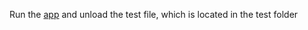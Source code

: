 Run the [app](https://bestkolobok.github.io/charts-app/#/) and unload the test file, which is located in the test folder

